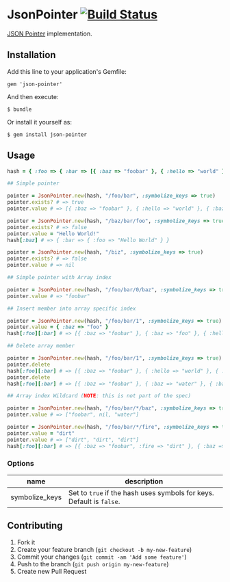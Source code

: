 # JsonPointer [![Build Status](https://travis-ci.org/tent/json-pointer-ruby.png)](https://travis-ci.org/tent/json-pointer-ruby)

[JSON Pointer](http://tools.ietf.org/html/draft-ietf-appsawg-json-pointer-09) implementation.

## Installation

Add this line to your application's Gemfile:

    gem 'json-pointer'

And then execute:

    $ bundle

Or install it yourself as:

    $ gem install json-pointer

## Usage

```ruby
hash = { :foo => { :bar => [{ :baz => "foobar" }, { :hello => "world" }, { :baz => "water" }] } }

## Simple pointer

pointer = JsonPointer.new(hash, "/foo/bar", :symbolize_keys => true)
pointer.exists? # => true
pointer.value # => [{ :baz => "foobar" }, { :hello => "world" }, { :baz => "water" }]

pointer = JsonPointer.new(hash, "/baz/bar/foo", :symbolize_keys => true)
pointer.exists? # => false
pointer.value = "Hello World!"
hash[:baz] # => { :bar => { :foo => "Hello World" } }

pointer = JsonPointer.new(hash, "/biz", :symbolize_keys => true)
pointer.exists? # => false
pointer.value # => nil

## Simple pointer with Array index

pointer = JsonPointer.new(hash, "/foo/bar/0/baz", :symbolize_keys => true)
pointer.value # => "foobar"

## Insert member into array specific index

pointer = JsonPointer.new(hash, "/foo/bar/1", :symbolize_keys => true)
pointer.value = { :baz => "foo" }
hash[:foo][:bar] # => [{ :baz => "foobar" }, { :baz => "foo" }, { :hello => "world" }, { :baz => "water" }]

## Delete array member

pointer = JsonPointer.new(hash, "/foo/bar/1", :symbolize_keys => true)
pointer.delete
hash[:foo][:bar] # => [{ :baz => "foobar" }, { :hello => "world" }, { :baz => "water" }, { :baz => "bar" }]
pointer.delete
hash[:foo][:bar] # => [{ :baz => "foobar" }, { :baz => "water" }, { :baz => "bar" }]

## Array index Wildcard (NOTE: this is not part of the spec)

pointer = JsonPointer.new(hash, "/foo/bar/*/baz", :symbolize_keys => true)
pointer.value # => ["foobar", nil, "water"]

pointer = JsonPointer.new(hash, "/foo/bar/*/fire", :symbolize_keys => true)
pointer.value = "dirt"
pointer.value # => ["dirt", "dirt", "dirt"]
hash[:foo][:bar] # => [{ :baz => "foobar", :fire => "dirt" }, { :baz => "water", :fire => "dirt" }, { :baz => "bar", :fire => "dirt" }]
```

### Options

name | description
---- | -----------
symbolize_keys | Set to `true` if the hash uses symbols for keys. Default is `false`.

## Contributing

1. Fork it
2. Create your feature branch (`git checkout -b my-new-feature`)
3. Commit your changes (`git commit -am 'Add some feature'`)
4. Push to the branch (`git push origin my-new-feature`)
5. Create new Pull Request
